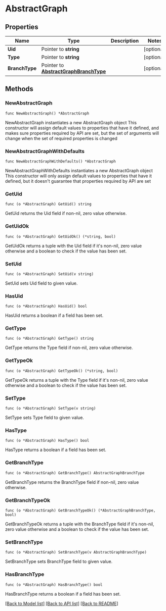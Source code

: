 # AbstractGraph

## Properties

Name | Type | Description | Notes
------------ | ------------- | ------------- | -------------
**Uid** | Pointer to **string** |  | [optional] 
**Type** | Pointer to **string** |  | [optional] 
**BranchType** | Pointer to [**AbstractGraphBranchType**](AbstractGraphBranchType.md) |  | [optional] 

## Methods

### NewAbstractGraph

`func NewAbstractGraph() *AbstractGraph`

NewAbstractGraph instantiates a new AbstractGraph object
This constructor will assign default values to properties that have it defined,
and makes sure properties required by API are set, but the set of arguments
will change when the set of required properties is changed

### NewAbstractGraphWithDefaults

`func NewAbstractGraphWithDefaults() *AbstractGraph`

NewAbstractGraphWithDefaults instantiates a new AbstractGraph object
This constructor will only assign default values to properties that have it defined,
but it doesn't guarantee that properties required by API are set

### GetUid

`func (o *AbstractGraph) GetUid() string`

GetUid returns the Uid field if non-nil, zero value otherwise.

### GetUidOk

`func (o *AbstractGraph) GetUidOk() (*string, bool)`

GetUidOk returns a tuple with the Uid field if it's non-nil, zero value otherwise
and a boolean to check if the value has been set.

### SetUid

`func (o *AbstractGraph) SetUid(v string)`

SetUid sets Uid field to given value.

### HasUid

`func (o *AbstractGraph) HasUid() bool`

HasUid returns a boolean if a field has been set.

### GetType

`func (o *AbstractGraph) GetType() string`

GetType returns the Type field if non-nil, zero value otherwise.

### GetTypeOk

`func (o *AbstractGraph) GetTypeOk() (*string, bool)`

GetTypeOk returns a tuple with the Type field if it's non-nil, zero value otherwise
and a boolean to check if the value has been set.

### SetType

`func (o *AbstractGraph) SetType(v string)`

SetType sets Type field to given value.

### HasType

`func (o *AbstractGraph) HasType() bool`

HasType returns a boolean if a field has been set.

### GetBranchType

`func (o *AbstractGraph) GetBranchType() AbstractGraphBranchType`

GetBranchType returns the BranchType field if non-nil, zero value otherwise.

### GetBranchTypeOk

`func (o *AbstractGraph) GetBranchTypeOk() (*AbstractGraphBranchType, bool)`

GetBranchTypeOk returns a tuple with the BranchType field if it's non-nil, zero value otherwise
and a boolean to check if the value has been set.

### SetBranchType

`func (o *AbstractGraph) SetBranchType(v AbstractGraphBranchType)`

SetBranchType sets BranchType field to given value.

### HasBranchType

`func (o *AbstractGraph) HasBranchType() bool`

HasBranchType returns a boolean if a field has been set.


[[Back to Model list]](../README.md#documentation-for-models) [[Back to API list]](../README.md#documentation-for-api-endpoints) [[Back to README]](../README.md)


